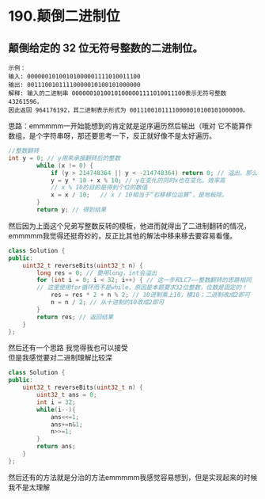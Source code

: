 # 190.颠倒二进制位
## 颠倒给定的 32 位无符号整数的二进制位。
    示例：
    输入: 00000010100101000001111010011100
    输出: 00111001011110000010100101000000
    解释: 输入的二进制串 00000010100101000001111010011100表示无符号整数 43261596，
    因此返回 964176192，其二进制表示形式为 00111001011110000010100101000000。
思路：emmmmm一开始能想到的肯定就是逆序遍历然后输出（哦对 它不能算作数组，是个字符串呀，那还要思考一下，反正就好像不是太好遍历。

```c++
//整数翻转
int y = 0; // y用来承接翻转后的整数
        while (x != 0) {
            if (y > 214748364 || y < -214748364) return 0; // 溢出，那么输出为0(这是题目要求)
            y = y * 10 + x % 10; // y在变化的同时x也在变化，效率高
            // x % 10的目的是得到个位的数值
            x = x / 10;   // x / 10相当于“右移移位运算”，是地板除。
        }
        return y; // 得到结果
```
然后因为上面这个兄弟写整数反转的模板，他进而就得出了二进制翻转的情况，emmmmm我觉得还挺奇妙的，反正比其他的解法中移来移去要容易看懂。
```c++
class Solution {
public:
    uint32_t reverseBits(uint32_t n) {
        long res = 0; // 要用long，int会溢出
        for (int i = 0; i < 32; i++) { // 这一步和LC7——整数翻转的思路相同
        // 这里使用for循环而不是while，原因是本题要求32位整数，位数是固定的！
            res = res * 2 + n % 2; // 10进制乘上10，模10；二进制改成2即可
            n = n / 2; // 从十进制的10改成2即可
        }
        return res; // 返回结果
    }
};
```
然后还有一个思路 我觉得我也可以接受<br/>但是我感觉要对二进制理解比较深
```c++
class Solution {
public:
    uint32_t reverseBits(uint32_t n) {
        uint32_t ans = 0;
        int i = 32;
        while(i--){
            ans<<=1;
            ans+=n&1;
            n>>=1;
        }
        return ans;
    }
};
```
然后还有的方法就是分治的方法emmmmm我感觉容易想到，但是实现起来的时候我不是太理解



